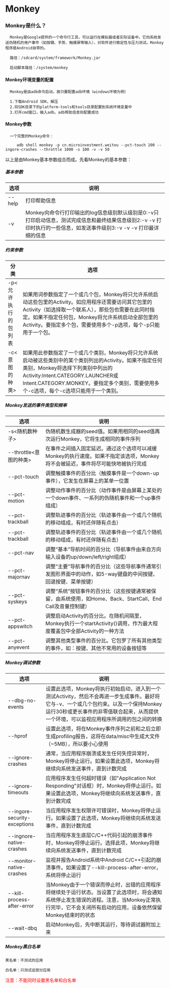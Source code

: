 # Monkey
### Monkey是什么？

      Monkey是Google提供的一个命令行工具，可以运行在模拟器或者实际设备中。它向系统发送伪随机的用户事件（如按键、手势、触摸屏等输入），对软件进行稳定性与压力测试。Monkey程序是Android自带的。

      路径：/sdcard/system/framework/Monkey.jar

      启动脚本路径：/system/monkey

#### Monkey环境变量的配置

      Monkey是由adb命令启动，故只要配置adb环境（windows环境为例）

      1.下载Android SDK，解压
      2.将SDK目录下的platform-tools和tools目录配置到系统环境变量中
      3.打开cmd窗口，输入adb，adb帮助信息则配置成功

#### Monkey参数
      一个完整的Monkey命令：

         adb shell monkey -p cn.microinvestment.weitou --pct-touch 100 --ingore-crashes --throttle 1000 -s 100 -v -v 50

 以上是由Monkey基本参数组合而成。先看Monkey的基本参数：

##### 基本参数
| 选项 | 说明 |
| --- | --- |
|  -- help   | 打印帮助信息 |
| -v | Monkey向命令行打印输出的log信息级别默认级别是0:-v只打印启动信息，测试完成信息和最终结果信息级别2:-v -v 打印时执行的一些信息，如发送事件级别3:-v -v -v 打印最详细的信息 |

##### 约束参数


| 分类 | 选项 |
| --- | --- |
| -p<允许执行的包列表| 如果用词参数指定了一个或几个包，Monkey将只允许系统启动这些包里的Activity。如应用程序还需要访问其它包里的Activity（如选择取一个联系人），那些包也需要在此同时指定。如果不指定任何包，Monkey将允许系统启动全部包里的Activity。要指定多个包，需要使用多个-p选项，每个-p只能用于一个包。|
|-c<意图的种类> | 如果用此参数指定了一个或几个类别，Monkey将只允许系统启动被这些类别中的某个类别列出的Activity。如果不指定任何类别，Monkey将选择下列类别中列出的Activity:Intent.CATEGORY.LAUNCHER或Intent.CATEGORY.MONKEY。要指定多个类别，需要使用多个-c选项，每个-c选项只能用于一个类别。|

##### Monkey发送的事件类型和频率


| 选项 | 说明 |
| --- | --- |
| -s<随机数种子> | 	伪随机数生成器的seed值。如果用相同的seed值再次运行Monkey，它将生成相同的事件序列 |
| --throttle<意图的种类> | 在事件之间插入固定延迟。通过这个选项可以减缓Monkey的执行速度。如果不指定该选项，Monkey将不会被延迟，事件将尽可能快地被执行完成 |
| --pct-touch<percent> | 调整触摸事件的百分比（触摸事件是一个down-up事件），它发生在屏幕上的某单一位置 |
|--pct-motion<percent>  | 调整动作事件的百分比（动作事件是由屏幕上某处的一个down事件、一系列的伪随机事件和一个up事件组成） |
|--pct-trackball<percent>|调整轨迹事件的百分比（轨迹事件由一个或几个随机的移动组成，有时还伴随有点击）|
|--pct-trackball<percent>|调整轨迹事件的百分比（轨迹事件由一个或几个随机的移动组成，有时还伴随有点击）|
|--pct-nav<percent>|调整“基本”导航时间的百分比（导航事件由来自方向输入设备的up/down/left/right组成）|
|--pct-majornav<percent>|调整“主要”导航事件的百分比（这些导航事件通常引发图形界面中的动作，如5-way键盘的中间按键、回退按键、菜单按键）|
|--pct-syskeys<percent>|调整“系统”按钮事件的百分比（这些按键通常被保留，由系统使用，如Home、Back、StartCall、End   Call及音量控制键）|
|--pct-appswitch|调整启动Activity的百分比。在随机间隔里，Monkey执行一个startActivity()调用，作为最大程度覆盖包中全部Activity的一种方法|
|--pct-anyevent<percent>|调整其他类型事件的百分比。它包罗了所有其他类型的事件，如：按键、其他不常用的设备按钮等|

##### Monkey调试参数


| 选项 | 说明  |
| --- | --- |
| --dbg-no-events | 设置此选项，Monkey将执行初始启动，进入到一个测试Activity，然后不会再进一步生成事件。最好将它与-v、一个或几个包约束。以及一个保持Monkey运行30秒或更长事件的非零值联合起来，从而提供一个环境，可以监视应用程序所调用的包之间的转换 |
| --hprof | 设置此选项，将在Monkey事件序列之前和之后立即生成profiling报告，这将在data/misc中生成大文件（~5MB），所以要小心使用 |
| --ignore-crashes | 通常，当应用程序崩溃或发生任何失控异常时，Monkey将停止运行。如果设置此选项，Monkey将继续向系统发送事件，直到计数完成 |
| --ignore-timeouts | 应用程序发生任何超时错误（如"Application   Not Responding"对话框）时，Monkey将停止运行。如果设置此选项，Monkey将继续向系统发送事件，直到计数完成 |
| --ingore-security-exceptions | 当应用程序发生权限许可错误时，Monkey将停止运行。如果设置了此选项，Monkey将继续向系统发送事件，直到计数完成 |
|--ingnore-native-crashes | 当应用程序发生底层C/C++代码引起的崩溃事件时，Monkey将停止运行。选择此项，Monkey将继续向系统发送事件，直到计数完成|
|--monitor-native-crashes|监视并报告Android系统中Android   C/C++引起的崩溃事件。如果设置了--kill-process-after-error，系统将停止运行|
|--kill-process-after-error| 当Monkey由于一个错误而停止时，出错的应用程序将继续处于运行状态。当设置了此选项时，将会通知系统停止发生错误的进程。注意，当Monkey正常执行完毕，它不会关闭所有启动的应用，设备依然保留Monkey结束时的状态|
|--wait-dbq|启动Monkey后，先中断其运行，等待调试器附加上来|

##### Monkey黑白名单

    黑名单：不测试的应用

    白名单：只测试这部分应用
<font color="#ff0000">注意：不能同时设置黑名单和白名单</font>


